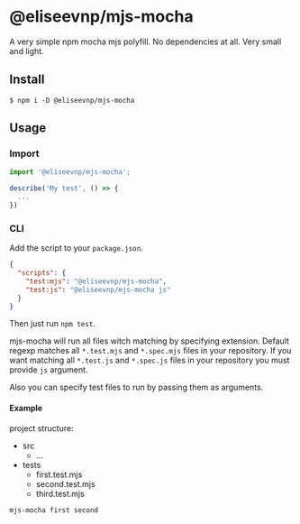 # @eliseevnp/mjs-mocha
A very simple npm mocha mjs polyfill. No dependencies at all. Very small and light.

## Install
```shell
$ npm i -D @eliseevnp/mjs-mocha
```

## Usage
### Import

```js
import '@eliseevnp/mjs-mocha';

describe('My test', () => {
  ...
})
```

### CLI
Add the script to your `package.json`.

```json
{
  "scripts": {
    "test:mjs": "@eliseevnp/mjs-mocha",
    "test:js": "@eliseevnp/mjs-mocha js"
  }
}
```

Then just run `npm test`.

mjs-mocha will run all files witch matching by specifying extension. Default regexp matches all `*.test.mjs` and `*.spec.mjs` files in your repository. If you want matching all `*.test.js` and `*.spec.js` files in your repository you must provide `js` argument.

Also you can specify test files to run by passing them as arguments.

#### Example
project structure:
- src
  - ...
- tests
  - first.test.mjs
  - second.test.mjs
  - third.test.mjs

```shell
mjs-mocha first second
```
